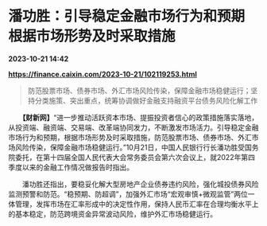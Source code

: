 # 潘功胜：引导稳定金融市场行为和预期 根据市场形势及时采取措施

**2023-10-21 14:42**

**https://finance.caixin.com/2023-10-21/102119253.html**

> 防范股票市场、债券市场、外汇市场风险传染，保障金融市场稳健运行；坚持分类施策、突出重点，统筹协调做好金融支持融资平台债务风险化解工作

  

　　**【财新网】**“进一步推动活跃资本市场、提振投资者信心的政策措施落实落地，从投资端、融资端、交易端、改革端协同发力，不断激发市场活力。引导稳定金融市场行为和预期，根据市场形势及时采取措施，防范股票市场、债券市场、外汇市场风险传染，保障金融市场稳健运行。”10月21日，中国人民银行行长潘功胜受国务院委托，在第十四届全国人民代表大会常务委员会第六次会议上，就2022年第四季度以来的金融工作情况做报告时指出。

　　潘功胜还指出，要稳妥化解大型房地产企业债券违约风险，强化城投债券风险监测预警和防范。“稳预期、防超调”，加强外汇市场“宏观审慎+微观监管”两位一体管理，发挥市场在汇率形成中的决定性作用，保持人民币汇率在合理均衡水平上的基本稳定，防范跨境资金异常波动风险，维护外汇市场稳健运行。